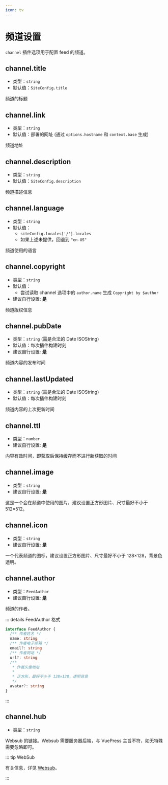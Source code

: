 ```yaml
---
icon: tv
---
```


# 频道设置

`channel` 插件选项用于配置 feed 的频道。

## channel.title

- 类型：`string`
- 默认值：`SiteConfig.title`

频道的标题

## channel.link

- 类型：`string`
- 默认值：部署的网址 (通过 `options.hostname` 和 `context.base` 生成)

频道地址

## channel.description

- 类型：`string`
- 默认值：`SiteConfig.description`

频道描述信息

## channel.language

- 类型：`string`
- 默认值：
  - `siteConfig.locales['/'].locales`
  - 如果上述未提供，回退到 `"en-US"`

频道使用的语言

## channel.copyright

- 类型：`string`
- 默认值：
  - 尝试读取 channel 选项中的 `author.name` 生成 `Copyright by $author`
- 建议自行设置: **是**

频道版权信息

## channel.pubDate

- 类型：`string` (需是合法的 Date ISOString)
- 默认值：每次插件构建时刻
- 建议自行设置: **是**

频道内容的发布时间

## channel.lastUpdated

- 类型：`string` (需是合法的 Date ISOString)
- 默认值：每次插件构建时刻

频道内容的上次更新时间

## channel.ttl

- 类型：`number`
- 建议自行设置: **是**

内容有效时间，即获取后保持缓存而不进行新获取的时间

## channel.image

- 类型：`string`
- 建议自行设置: **是**

这是一个会在频道中使用的图片，建议设置正方形图片、尺寸最好不小于 512×512。

## channel.icon

- 类型：`string`
- 建议自行设置: **是**

一个代表频道的图标，建议设置正方形图片、尺寸最好不小于 128×128，背景色透明。

## channel.author

- 类型：`FeedAuthor`
- 建议自行设置: **是**

频道的作者。

::: details FeedAuthor 格式

```ts
interface FeedAuthor {
  /** 作者姓名 */
  name: string
  /** 作者电子邮箱 */
  email?: string
  /** 作者网站 */
  url?: string
  /**
   * 作者头像地址
   *
   * 正方形，最好不小于 128×128，透明背景
   */
  avatar?: string
}
```

:::

## channel.hub

- 类型：`string`

Websub 的链接。Websub 需要服务器后端，与 VuePress 主旨不符，如无特殊需要忽略即可。

::: tip WebSub

有关信息，详见 [Websub](https://w3c.github.io/websub/#subscription-migration)。

:::
